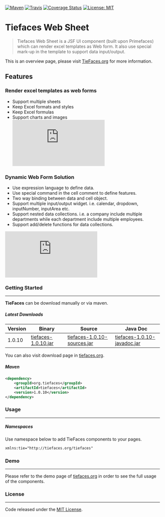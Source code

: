 [![Maven](https://maven-badges.herokuapp.com/maven-central/org.tiefaces/tiefaces/badge.svg)](https://maven-badges.herokuapp.com/maven-central/org.tiefaces/tiefaces)
[![Travis](https://travis-ci.org/tiefaces/TieFaces.svg?branch=master)](https://travis-ci.org/tiefaces/TieFaces)
[![Coverage Status](https://coveralls.io/repos/github/tiefaces/TieFaces/badge.svg)](https://coveralls.io/github/tiefaces/TieFaces)
[![License: MIT](https://img.shields.io/badge/License-MIT-brightgreen.svg)](https://opensource.org/licenses/MIT)

# Tiefaces Web Sheet

> Tiefaces Web Sheet is a JSF UI component (built upon Primefaces) which can render excel templates as Web form. It also use special mark-up in the template to support data input/output. 

This is an overview page, please visit [TieFaces.org](http://tiefaces.org) for more information.

## Features
### Render excel templates as web forms
  - Support multiple sheets
  - Keep Excel formats and styles
  - Keep Excel formulas
  - Support charts and images
![Render excel as web form](http://showcase-showcase.a3c1.starter-us-west-1.openshiftapps.com/javax.faces.resource/img/websheet1.png.xhtml?ln=showcase)

### Dynamic Web Form Solution
- Use expression language to define data.
- Use special command in the cell comment to define features.
- Two way binding between data and cell object.
- Support multiple input/output widget. i.e. calendar, dropdown, inputNumber, inputArea etc.
- Support nested data collections. i.e. a company include multiple departments while each department include multiple employees.
- Support add/delete functions for data collections.

![Dynamic web solution](http://showcase-showcase.a3c1.starter-us-west-1.openshiftapps.com/javax.faces.resource/img/websheet2.png.xhtml?ln=showcase)

### Getting Started
***

**TieFaces** can be download manually or via maven.  

##### Latest Downloads
Version | Binary | Source | Java Doc 
------------ | -------------  | ------------- | -------------  
1.0.10 | [tiefaces-1.0.10.jar](http://central.maven.org/maven2/org/tiefaces/tiefaces/1.0.10/tiefaces-1.0.10.jar) | [tiefaces-1.0.10-sources.jar](http://central.maven.org/maven2/org/tiefaces/tiefaces/1.0.10/tiefaces-1.0.10-sources.jar) | [tiefaces-1.0.10-javadoc.jar](http://central.maven.org/maven2/org/tiefaces/tiefaces/1.0.10/tiefaces-1.0.10-javadoc.jar)

You can also visit download page in [tiefaces.org](http://www.tiefaces.org/).

##### Maven

```xml
<dependency>  
    <groupId>org.tiefaces</groupId>  
    <artifactId>tiefaces</artifactId>  
    <version>1.0.10</version>  
</dependency>  
```

### Usage
***

##### Namespaces

Use namespace below to add TieFaces components to your pages.

```xml
xmlns:tie="http://tiefaces.org/tiefaces"
```

### Demo
***
Please refer to the demo page of [tiefaces.org](http://tiefaces.org/) in order to see the full usage of the components. 

### License
***
Code released under the [MIT License](LICENSE).
